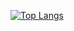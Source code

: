 [![Top Langs](https://github-readme-stats.vercel.app/api/top-langs/?username=MasakiIida
)](https://github.com/anuraghazra/github-readme-stats)
